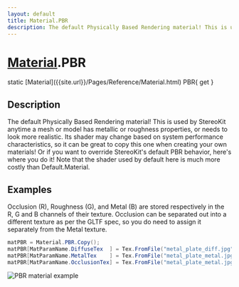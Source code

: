 ```yaml
---
layout: default
title: Material.PBR
description: The default Physically Based Rendering material! This is used by StereoKit anytime a mesh or model has metallic or roughness properties, or needs to look more realistic. Its shader may change based on system performance characteristics, so it can be great to copy this one when creating your own materials! Or if you want to override StereoKit's default PBR behavior, here's where you do it! Note that the shader used by default here is much more costly than Default.Material.
---
```

# [Material]({{site.url}}/Pages/Reference/Material.html).PBR

<div class='signature' markdown='1'>
static [Material]({{site.url}}/Pages/Reference/Material.html) PBR{ get }
</div>

## Description
The default Physically Based Rendering material! This is
used by StereoKit anytime a mesh or model has metallic or
roughness properties, or needs to look more realistic. Its shader
may change based on system performance characteristics, so it can
be great to copy this one when creating your own materials! Or if
you want to override StereoKit's default PBR behavior, here's
where you do it! Note that the shader used by default here is
much more costly than Default.Material.


## Examples

Occlusion (R), Roughness (G), and Metal (B) are stored
respectively in the R, G and B channels of their texture.
Occlusion can be separated out into a different texture as per
the GLTF spec, so you do need to assign it separately from the
Metal texture.
```csharp
matPBR = Material.PBR.Copy();
matPBR[MatParamName.DiffuseTex  ] = Tex.FromFile("metal_plate_diff.jpg");
matPBR[MatParamName.MetalTex    ] = Tex.FromFile("metal_plate_metal.jpg", false);
matPBR[MatParamName.OcclusionTex] = Tex.FromFile("metal_plate_metal.jpg", false);
```
![PBR material example]({{site.screen_url}}/MaterialPBR.jpg)

